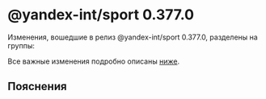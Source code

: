 # @yandex-int/sport 0.377.0

<!-- ЧЕЛОВЕЧЕСКОЕ ВСТУПЛЕНИЕ -->

Изменения, вошедшие в релиз @yandex-int/sport 0.377.0, разделены на группы:

Все важные изменения подробно описаны [ниже](#Пояснения).

## Пояснения


